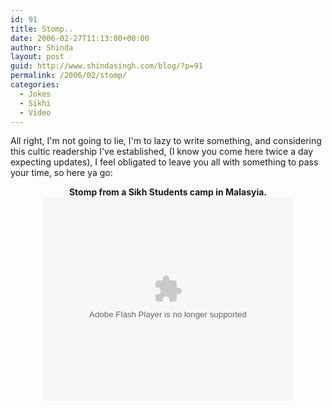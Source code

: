 ```yaml
---
id: 91
title: Stomp..
date: 2006-02-27T11:13:00+00:00
author: Shinda
layout: post
guid: http://www.shindasingh.com/blog/?p=91
permalink: /2006/02/stomp/
categories:
  - Jokes
  - Sikhi
  - Video
---
```

All right, I'm not going to lie, I'm to lazy to write something, and considering this cultic readership I've established, (I know you come here twice a day expecting updates), I feel obligated to leave you all with something to pass your time, so here ya go:

<div align="center">
  <strong>Stomp from a Sikh Students camp in Malasyia.</strong><br /> 
  
  <embed style="width: 400px; height: 326px;" id="VideoPlayback" type="application/x-shockwave-flash" src="http://video.google.com/googleplayer.swf?videoUrl=http%3A%2F%2Fvp.video.google.com%2Fvideodownload%3Fversion%3D0%26secureurl%3DpwAAACGMFK7GmO-fRD7vkrFsujzCNlOZJD9E8ef7drmithJoKWSTiKV4j3y0Mwv6Kq4bYNLerTuAYhsP84925O6W1F7alT7EviDyJf5JslHNsw_1SrjZ9c7H0mgyKgTQEW6RzP5YcsVxunIzuBR2vh1gFHmltbYiD20UAh0ZoJAbYyRQCR9-7wP9NdEqyFKfw-BYgRsDKzxwnF0C56PLulWRa7iaCOd3FV-i_kvkoz3BGrM_%26sigh%3Dzr117it7t7aOUUmoutOP60DqbGc%26begin%3D0%26len%3D399100%26docid%3D-1290865314020633196&thumbnailUrl=http%3A%2F%2Fvideo.google.com%2FThumbnailServer%3Fcontentid%3Dfe417f856b4c14c%26second%3D5%26itag%3Dw320%26urlcreated%3D1141056877%26sigh%3DfTwU11ir8RHYVORKsWixOz2svn4&playerId=-1290865314020633196&playerMode=embedded" allowscriptaccess="sameDomain" quality="best" bgcolor="#ffffff" scale="noScale" wmode="window" salign="TL" align="middle">
  </embed>
</div>